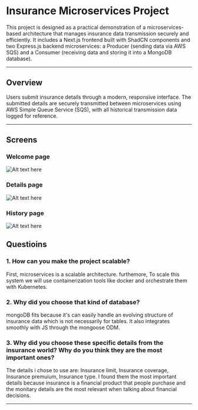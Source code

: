 # Insurance Microservices Project

This project is designed as a practical demonstration of a microservices-based architecture that manages insurance data transmission securely and efficiently. It includes a Next.js frontend built with ShadCN components and two Express.js backend microservices: a Producer (sending data via AWS SQS) and a Consumer (receiving data and storing it into a MongoDB database).

---

## Overview

Users submit insurance details through a modern, responsive interface. The submitted details are securely transmitted between microservices using AWS Simple Queue Service (SQS), with all historical transmission data logged for reference.

---

## Screens

### Welcome page

![Alt text here](/Users/yairyatzkan/Desktop/welcome.png)

### Details page

![Alt text here](/Users/yairyatzkan/Desktop/details.png)

### History page

![Alt text here](/Users/yairyatzkan/Desktop/history.png)


## Questioins

### 1. How can you make the project scalable?

First, microservices is a scalable architecture. furthemore, To scale this system we will use containerization tools like docker and orchestrate them with Kubernetes.

### 2. Why did you choose that kind of database?

mongoDB fits because it's can easily handle an evolving structure of insurance data which is not necessarily for tables. It also integrates smoothly with JS through the mongoose ODM.

### 3. Why did you choose these specific details from the insurance world? Why do you think they are the most important ones?

The details i chose to use are: Insurance limit, Insurance coverage, Insurance premuium, Insurance type.
I found them the most important details because insurance is a financial product that people purchase and the monitary details are the most relevant when talking about financial decisions.

---
